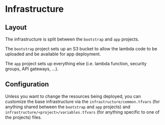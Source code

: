 # Infrastructure

## Layout

The infrastructure is split between the `bootstrap` and `app` projects.

The `bootstrap` project sets up an S3 bucket to allow the lambda code to be uploaded and be available for app
deployment.

The `app` project sets up everything else (i.e. lambda function, security groups, API gateways, ...).

## Configuration

Unless you want to change the resources being deployed, you can customize the base infrastructure via the
`infrastructure/common.tfvars` (for anything shared between the `bootstrap` and `app` projects) and
`infrastructure/<project>/variables.tfvars` (for anything specific to one of the projects) files.
